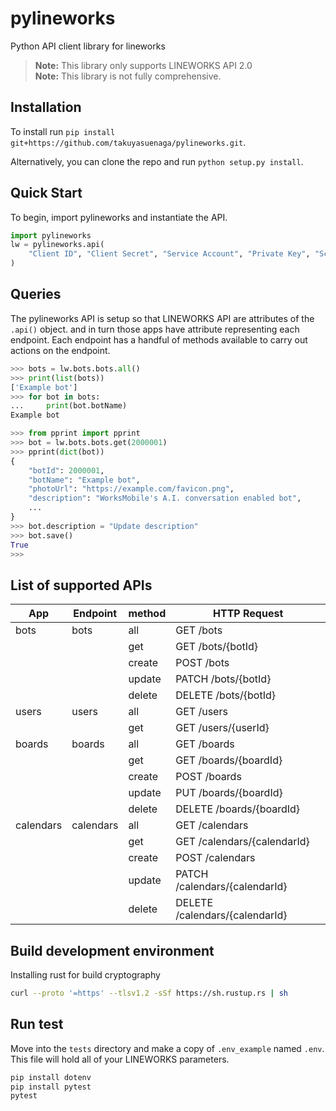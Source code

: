 # pylineworks
Python API client library for lineworks

> **Note:** This library only supports LINEWORKS API 2.0  
> **Note:** This library is not fully comprehensive.

## Installation

To install run `pip install git+https://github.com/takuyasuenaga/pylineworks.git`.

Alternatively, you can clone the repo and run `python setup.py install`.

## Quick Start

To begin, import pylineworks and instantiate the API.

```python
import pylineworks
lw = pylineworks.api(
    "Client ID", "Client Secret", "Service Account", "Private Key", "Scope"
)
```

## Queries

The pylineworks API is setup so that LINEWORKS API are attributes of the `.api()` object. and in turn those apps have attribute representing each endpoint. Each endpoint has a handful of methods available to carry out actions on the endpoint.

```python
>>> bots = lw.bots.bots.all()
>>> print(list(bots))
['Example bot']
>>> for bot in bots:
...     print(bot.botName)
Example bot
```

```python
>>> from pprint import pprint
>>> bot = lw.bots.bots.get(2000001)
>>> pprint(dict(bot))
{
    "botId": 2000001,
    "botName": "Example bot",
    "photoUrl": "https://example.com/favicon.png",
    "description": "WorksMobile's A.I. conversation enabled bot",
    ...
}
>>> bot.description = "Update description"
>>> bot.save()
True
>>> 
```

## List of supported APIs

|App       |Endpoint  |method |HTTP Request                   |
|----------|----------|-------|-------------------------------|
|bots      |bots      |all    |GET /bots                      |
|          |          |get    |GET /bots/{botId}              |
|          |          |create |POST /bots                     |
|          |          |update |PATCH /bots/{botId}            |
|          |          |delete |DELETE /bots/{botId}           |
|users     |users     |all    |GET /users                     |
|          |          |get    |GET /users/{userId}            |
|boards    |boards    |all    |GET /boards                    |
|          |          |get    |GET /boards/{boardId}          |
|          |          |create |POST /boards                   |
|          |          |update |PUT /boards/{boardId}          |
|          |          |delete |DELETE /boards/{boardId}       |
|calendars |calendars |all    |GET /calendars                 |
|          |          |get    |GET /calendars/{calendarId}    |
|          |          |create |POST /calendars                |
|          |          |update |PATCH /calendars/{calendarId}  |
|          |          |delete |DELETE /calendars/{calendarId} |

## Build development environment

Installing rust for build cryptography

```sh
curl --proto '=https' --tlsv1.2 -sSf https://sh.rustup.rs | sh
```

## Run test

Move into the `tests` directory and make a copy of `.env_example` named `.env`.
This file will hold all of your LINEWORKS parameters.

```sh
pip install dotenv
pip install pytest
pytest
```

